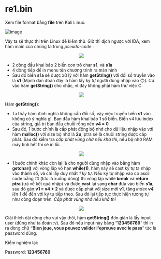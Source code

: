 # re1.bin

Xem file format bằng **file** trên Kali Linux:
 
 ![image](https://user-images.githubusercontent.com/48288606/162609573-015d9b0f-bbcc-458b-af9a-18fd1cef5edd.png)
 
Vậy ta sẽ thực thi trên Linux để kiểm thử. Giờ thì dịch ngược với IDA, xem hàm main của chúng ta trong _pseudo-code_ :
 
<p align="center"> <img src="https://user-images.githubusercontent.com/48288606/162609651-e993be1e-5d56-4591-8d39-5ad432495d7f.png"> </p>

- 2 dòng đầu khai báo 2 biến con trỏ char **s1**, và **s1a**
- 4 dòng tiếp để in menu tên chương trình ra màn hình
- Sau đó biến **s1a** sẽ được xử lý với hàm **getString()** với đối số truyền vào là **s1** (Mạnh dạn đoán đây là hàm lấy ký tự người dùng nhập vào 🙃). Cứ vào hàm **getString()** cho chắc, vì đây không phải hàm thư việc C:
 
<p align="center"> <img src="https://user-images.githubusercontent.com/48288606/162609656-dcfe54ac-1e1b-45df-8866-50723ac2cdeb.png"> </p>

Hàm **getString()**:

+ Ta thấy hàm định nghĩa không cần đối số, vậy việc truyền biến **s1** vào không có ý nghĩa gì. Ban đầu hàm khai báo 1 số biến. Biến v4 lưu index của string, giá trị ban đầu chuỗi rỗng nên **v4 = 0**
+ Sau đó, 1 bước chính là cấp phát động bộ nhớ cho dữ liệu nhập vào với hàm **malloc()** với size bộ nhớ là **2u**, ptra sẽ là chuỗi string được cấp phát. Sau đó kiểm tra _cấp phát vùng nhớ nếu khả thi_, nếu bộ nhớ RAM máy tính hết thì sẽ in lỗi.

<p align="center"> <img src="https://user-images.githubusercontent.com/48288606/162609668-033b26ed-5249-40ee-8d54-3cc560c9964a.png"> </p>

+ 1 bước chính khác còn lại là cho người dùng nhập vào bằng hàm **getchar()** với vòng lặp vô hạn **while(1)**,  hàm này sẽ cast  ký tự ta nhập vào thành số, và chỉ lấy duy nhất _1 ký tự_. Nếu ký tự nhập vào có ascii code bằng _10_ (tức là xuống dòng) thì vòng lặp while **break** và **return ptra** (trả về kết quả nhập) và được **cast** lại sang **char** đưa vào biến **s1a**, sau đó gán **v1 = v4 + 2** và được cấp phát với size mới **v1**, tăng _index **v4** lên 1_ để đến với ký tự tiếp theo. Sau đó lại tiếp tục thực hiện tương tự như công đoạn trên: _Cấp phát vùng nhớ nếu khả thi_
 
<p align="center"> <img src="https://user-images.githubusercontent.com/48288606/162609678-8e897a31-f45b-41ed-8762-542c69e46c58.png"> </p>

Giải thích dài dòng cho vui vậy thôi, hàm **getString()** đơn giản là lấy input user (đúng như ta đoán :v). Sau đó nếu input này bằng “**123456789**” thì in ra dòng chữ **“Bien joue, vous pouvez valider l'epreuve avec le pass**” tức là password đúng. 

Kiểm nghiệm lại:
 
Password: **123456789**

